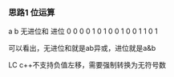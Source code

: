 ### 思路1 位运算

a b 无进位和 进位
0 0 0       0
1 0 1       0
0 1 0       0
1 1 0       1

可以看出，无进位和就是ab异或，进位就是a&b

LC c++不支持负值左移，需要强制转换为无符号数

